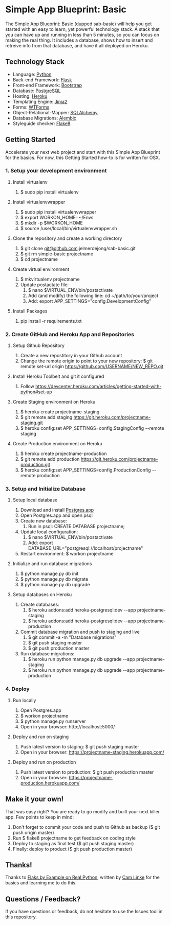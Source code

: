 # Simple App Blueprint: Basic
The Simple App Blueprint: Basic (dupped sab-basic) will help you get started with an easy to learn, yet powerful technology stack. A stack that you can have up and running in less than 5 minutes, so you can focus on making the real thing. It includes a database, shows how to insert and retreive info from that database, and have it all deployed on Heroku.


## Technology Stack
* Language: [Python](https://www.python.org/)
* Back-end Framework: [Flask](http://flask.pocoo.org/)
* Front-end Framework: [Bootstrap](http://getbootstrap.com/)
* Database: [PostgreSQL](http://www.postgresql.org/)
* Hosting: [Heroku](https://www.heroku.com/)
* Templating Engine: [Jinja2](http://flask.pocoo.org/)
* Forms: [WTForms](https://wtforms.readthedocs.org/en/latest/index.html)
* Object-Relational-Mapper: [SQLAlchemy](http://www.sqlalchemy.org/)
* Database Migrations: [Alembic](https://alembic.readthedocs.org/en/latest/)
* Styleguide checker: [Flake8](http://flake8.readthedocs.org/)


## Getting Started
Accelerate your next web project and start with this Simple App Blueprint for the basics. For now, this Getting Started how-to is for written for OSX.

### 1. Setup your development environment
1. Install virtualenv
    1. $ sudo pip install virtualenv

2. Install virtualenvwrapper
    1. $ sudo pip install virtualenvwrapper
    2. $ export WORKON_HOME=~/Envs
    3. $ mkdir -p $WORKON_HOME
    4. $ source /user/local/bin/virtualenvwrapper.sh

3. Clone the repository and create a working directory
    1. $ git clone git@github.com:jelmerdejong/sab-basic.git
    2. $ git rm simple-basic projectname
    2. $ cd projectname

4. Create virtual environment
    1. $ mkvirtualenv projectname
    2. Update postactate file:
        1. $ nano $VIRTUAL_ENV/bin/postactivate
        2. Add (and modify) the following line: cd ~/path/to/your/project
        3. Add: export APP_SETTINGS="config.DevelopmentConfig"

5. Install Packages
    1. pip install -r requirements.txt

### 2. Create GitHub and Heroku App and Repositories
1. Setup Github Repository
    1. Create a new repostitory in your Github account
    2. Change the remote origin to point to your new repository: $ git remote set-url origin https://github.com/USERNAME/NEW_REPO.git

2. Install Heroku Toolbelt and git it configured
    1. Follow https://devcenter.heroku.com/articles/getting-started-with-python#set-up
    
3. Create Staging environment on Heroku
    1. $ heroku create projectname-staging
    2. $ git remote add staging https://git.heroku.com/projectname-staging.git
    3. $ heroku config:set APP_SETTINGS=config.StagingConfig --remote staging

4. Create Production environment on Heroku
    1. $ heroku create projectname-production
    2. $ git remote add production https://git.heroku.com/projectname-production.git
    3. $ heroku config:set APP_SETTINGS=config.ProductionConfig --remote production

### 3. Setup and Initialize Database
1. Setup local database
    1. Download and install [Postgres.app](http://postgresapp.com/)
    2. Open Postgres.app and open psql
    3. Create new database:
        1. Run in psql: CREATE DATABASE projectname;
    4. Update local configuration:
        1. $ nano $VIRTUAL_ENV/bin/postactivate
        2. Add: export DATABASE_URL="postgresql://localhost/projectname"
    5. Restart environment: $ workon projectname

2. Initialize and run database migrations
    1. $ python manage.py db init
    2. $ python manage.py db migrate
    3. $ python manage.py db upgrade

3. Setup databases on Heroku
    1. Create databases:
        1. $ heroku addons:add heroku-postgresql:dev --app projectname-staging
        2. $ heroku addons:add heroku-postgresql:dev --app projectname-production
    2. Commit database migration and push to staging and live
        1. $ git commit -a -m "Database migrations"
        2. $ git push staging master
        3. $ git push production master
    2. Run database migrations:
        1. $ heroku run python manage.py db upgrade --app projectname-staging
        2. $ heroku run python manage.py db upgrade --app projectname-production 

### 4. Deploy
1. Run locally
    1. Open Postgres.app
    2. $ workon projectname
    3. $ python manage.py runserver
    4. Open in your browser: http://localhost:5000/

2. Deploy and run on staging
    1. Push latest version to staging: $ git push staging master
    2. Open in your browser: https://projectname-staging.herokuapp.com/

3. Deploy and run on production
    1. Push latest version to production: $ git push production master
    2. Open in your browser: https://projectname-production.herokuapp.com/


## Make it your own!
That was easy right? You are ready to go modify and built your next killer app. Few points to keep in mind:

1. Don't forget to commit your code and push to Github as backup ($ git push origin master)
2. Run $ flake8 projectname to get feedback on coding style
3. Deploy to staging as final test ($ git push staging master)
4. Finally: deploy to product ($ git push production master)


## Thanks!
Thanks to [Flaks by Example on Real Python](https://realpython.com/blog/python/flask-by-example-part-1-project-setup/), written by [Cam Linke](https://twitter.com/camlinke) for the basics and learning me to do this.


## Questions / Feedback?
If you have questions or feedback, do not hesitate to use the Issues tool in this repository.

